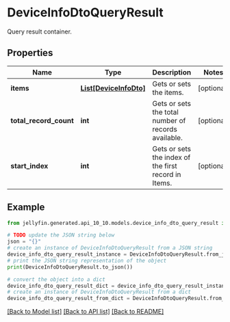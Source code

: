 # DeviceInfoDtoQueryResult

Query result container.

## Properties

Name | Type | Description | Notes
------------ | ------------- | ------------- | -------------
**items** | [**List[DeviceInfoDto]**](DeviceInfoDto.md) | Gets or sets the items. | [optional] 
**total_record_count** | **int** | Gets or sets the total number of records available. | [optional] 
**start_index** | **int** | Gets or sets the index of the first record in Items. | [optional] 

## Example

```python
from jellyfin.generated.api_10_10.models.device_info_dto_query_result import DeviceInfoDtoQueryResult

# TODO update the JSON string below
json = "{}"
# create an instance of DeviceInfoDtoQueryResult from a JSON string
device_info_dto_query_result_instance = DeviceInfoDtoQueryResult.from_json(json)
# print the JSON string representation of the object
print(DeviceInfoDtoQueryResult.to_json())

# convert the object into a dict
device_info_dto_query_result_dict = device_info_dto_query_result_instance.to_dict()
# create an instance of DeviceInfoDtoQueryResult from a dict
device_info_dto_query_result_from_dict = DeviceInfoDtoQueryResult.from_dict(device_info_dto_query_result_dict)
```
[[Back to Model list]](../README.md#documentation-for-models) [[Back to API list]](../README.md#documentation-for-api-endpoints) [[Back to README]](../README.md)


